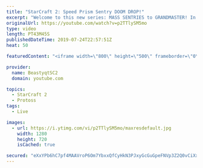 ```yaml
---
title: "StarCraft 2: Speed Prism Sentry DOOM DROP!"
excerpt: "Welcome to this new series: MASS SENTRIES to GRANDMASTER! In this series, we will see how far I can get by playing ONLY Sentries on the ladder in ALL Protoss matchups!  Yet more Mass Sentry games in all three Protoss matchups! The first opponent has some thoughts on this playstyle...  Feel free to let"
originalUrl: https://youtube.com/watch?v=p2TTlySM5mo
type: video
length: PT43M45S
publishedDateTime: 2019-07-24T22:57:51Z
heat: 50

featuredContent: "<iframe width=\"800\" height=\"500\" frameborder=\"0\" src=\"https://www.youtube.com/embed/p2TTlySM5mo\" allow=\"accelerometer; autoplay; encrypted-media; gyroscope; picture-in-picture\" allowfullscreen></iframe>"

provider:
  name: BeastyqtSC2
  domain: youtube.com

topics:
  - StarCraft 2
  - Protoss
tags:
  - Live

images:
  - url: https://i.ytimg.com/vi/p2TTlySM5mo/maxresdefault.jpg
    width: 1280
    height: 720
    isCached: true

secured: "eXxYPb6hC7pf4MAAVroP6Om7YbxxQfCyHkN3PJxyGcGuGpeFNVp3Z2Q0vCiXxQrp/JSyL5AvKVxcZY6uqLXMHzcasylXVM9L/gBIE85D42mvJoioouSB621WlkVkwesrCQCWFOIj6kKt3pxjPepg9asRSnKQGyQU/x1gJUbm9ap150HMu5l35c4xqRiSdu48c1iLMW3ClheyuVkCb8lm/9VFfGU8re4gaL5Vi3GulvPj2tOU5xdqFWsxU9vaz0fIE4tG78QHjAHvuUN3DMorBp7vQluVXXkRLJcQeKGuhmmTpo3qrqp0uHqvhJVQ1v81tGUCdVw3v9xwXn4Q2wwkVhgbbwCdFKd4zFJ4dZyioA/AVse2NC+qzA6WqMHqtsL3Bne8S2FVi2uY5HzESshn/dMNb+Y6DvdMQA9ErsmJWKE=;NGCFA6BG0V0izrvRjjsq5A=="
---
```



